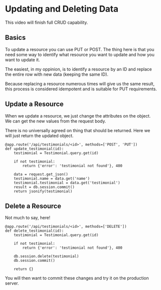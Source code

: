# Updating and Deleting Data

This video will finish full CRUD capability.

## Basics

To update a resource you can use PUT or POST. The thing here is that you need some way to identify what resource you want to update and how you want to update it.

The easiest, in my oppinion, is to identify a resource by an ID and replace the entire row with new data (keeping the same ID).

Because replacing a resource numerous times will give us the same result, this process is considered idempotent and is suitable for PUT requirements.

## Update a Resource

When we update a resource, we just change the attributes on the object. We can get the new values from the request body.

There is no universally agreed on thing that should be returned. Here we will just return the updated object.

```python3
@app.route('/api/testimonials/<id>', methods=['POST', 'PUT'])
def update_testimonial(id):
    testimonial = Testimonial.query.get(id)

    if not testimonial:
        return {'error': 'testimonial not found'}, 400

    data = request.get_json()
    testimonial.name = data.get('name')
    testimonial.testimonial = data.get('testimonial')
    result = db.session.commit()
    return jsonify(testimonial)
```

## Delete a Resource

Not much to say, here!

```python3
@app.route('/api/testimonials/<id>', methods=['DELETE'])
def delete_testimonial(id):
    testimonial = Testimonial.query.get(id)

    if not testimonial:
        return {'error': 'testimonial not found'}, 400

    db.session.delete(testimonial)
    db.session.commit()

    return {}
```

You will then want to commit these changes and try it on the production server.
